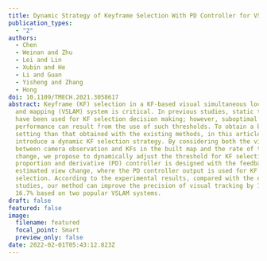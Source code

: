 ```yaml
---
title: Dynamic Strategy of Keyframe Selection With PD Controller for VSLAM Systems
publication_types:
  - "2"
authors:
  - Chen
  - Weinan and Zhu
  - Lei and Lin
  - Xubin and He
  - Li and Guan
  - Yisheng and Zhang
  - Hong
doi: 10.1109/TMECH.2021.3058617
abstract: Keyframe (KF) selection in a KF-based visual simultaneous localization
  and mapping (VSLAM) system is critical. In previous studies, static thresholds
  have been used for KF selection decision making; however, suboptimal
  performance can result from the use of such thresholds. To obtain a better KF
  setting than that obtained with the existing methods, in this article, we
  introduce a dynamic KF selection strategy. By considering both the view change
  between camera observation and KFs in the built map and the rate of this
  change, we propose to dynamically adjust the threshold for KF selection. A
  proportion and derivative (PD) controller is designed with the feedback of
  estimated view change, where the PD controller output is used for KF
  selection. According to the experimental results, compared with the existing
  studies, our method can improve the precision of visual tracking by 17.5% and
  16.7% based on two popular VSLAM systems.
draft: false
featured: false
image:
  filename: featured
  focal_point: Smart
  preview_only: false
date: 2022-02-01T05:43:12.823Z
---
```

